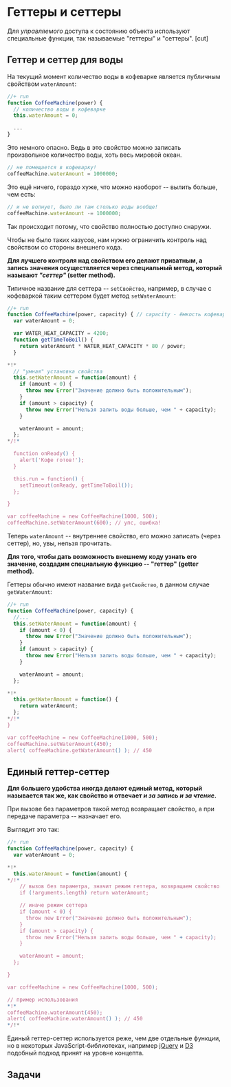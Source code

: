 # Геттеры и сеттеры

Для *управляемого* доступа к состоянию объекта используют специальные функции, так называемые "геттеры" и "сеттеры".
[cut]

## Геттер и сеттер для воды

На текущий момент количество воды в кофеварке является публичным свойством `waterAmount`:

```js
//+ run
function CoffeeMachine(power) {
  // количество воды в кофеварке
  this.waterAmount = 0;

  ...
}
```

Это немного опасно. Ведь в это свойство можно записать произвольное количество воды, хоть весь мировой океан.

```js
// не помещается в кофеварку!
coffeeMachine.waterAmount = 1000000;
```

Это ещё ничего, гораздо хуже, что можно наоборот -- вылить больше, чем есть:

```js
// и не волнует, было ли там столько воды вообще!
coffeeMachine.waterAmount -= 1000000;
```

Так происходит потому, что свойство полностью доступно снаружи.

Чтобы не было таких казусов, нам нужно ограничить контроль над свойством со стороны внешнего кода.

**Для лучшего контроля над свойством его делают приватным, а запись значения осуществляется через специальный метод, который называют *"сеттер"* (setter method).**

Типичное название для сеттера -- `setСвойство`, например, в случае с кофеваркой таким сеттером будет метод `setWaterAmount`:

```js
//+ run
function CoffeeMachine(power, capacity) { // capacity - ёмкость кофеварки
  var waterAmount = 0;

  var WATER_HEAT_CAPACITY = 4200;
  function getTimeToBoil() {
    return waterAmount * WATER_HEAT_CAPACITY * 80 / power;
  }

*!*
  // "умная" установка свойства
  this.setWaterAmount = function(amount) {
    if (amount < 0) {
      throw new Error("Значение должно быть положительным");
    }
    if (amount > capacity) {
      throw new Error("Нельзя залить воды больше, чем " + capacity);
    }

    waterAmount = amount;
  };
*/!*

  function onReady() {
    alert('Кофе готов!');
  }

  this.run = function() {
    setTimeout(onReady, getTimeToBoil());
  };

}

var coffeeMachine = new CoffeeMachine(1000, 500);
coffeeMachine.setWaterAmount(600); // упс, ошибка!
```

Теперь `waterAmount` -- внутреннее свойство, его можно записать (через сеттер), но, увы, нельзя прочитать.

**Для того, чтобы дать возможность внешнему коду узнать его значение, создадим специальную функцию -- "геттер" (getter method).** 

Геттеры обычно имеют название вида `getСвойство`, в данном случае `getWaterAmount`:

```js
//+ run
function CoffeeMachine(power, capacity) {
  //...
  this.setWaterAmount = function(amount) {
    if (amount < 0) {
      throw new Error("Значение должно быть положительным");
    }
    if (amount > capacity) {
      throw new Error("Нельзя залить воды больше, чем " + capacity);
    }

    waterAmount = amount;
  };

*!*
  this.getWaterAmount = function() {
    return waterAmount;
  };
*/!*
}

var coffeeMachine = new CoffeeMachine(1000, 500);
coffeeMachine.setWaterAmount(450); 
alert( coffeeMachine.getWaterAmount() ); // 450
```

## Единый геттер-сеттер

**Для большего удобства иногда делают единый метод, который называется так же, как свойство и отвечает *и за запись и за чтение*.**

При вызове без параметров такой метод возвращает свойство, а при передаче параметра -- назначает его. 

Выглядит это так:

```js
//+ run
function CoffeeMachine(power, capacity) {
  var waterAmount = 0;

*!*
  this.waterAmount = function(amount) {
*/!*
    // вызов без параметра, значит режим геттера, возвращаем свойство
    if (!arguments.length) return waterAmount;

    // иначе режим сеттера
    if (amount < 0) {
      throw new Error("Значение должно быть положительным");
    }
    if (amount > capacity) {
      throw new Error("Нельзя залить воды больше, чем " + capacity);
    }

    waterAmount = amount;
  };

}

var coffeeMachine = new CoffeeMachine(1000, 500);

// пример использования
*!*
coffeeMachine.waterAmount(450); 
alert( coffeeMachine.waterAmount() ); // 450
*/!*
```

Единый геттер-сеттер используется реже, чем две отдельные функции, но в некоторых JavaScript-библиотеках, например [jQuery](http://jquery.com) и [D3](http://d3js.org) подобный подход принят на уровне концепта. 

## Задачи


